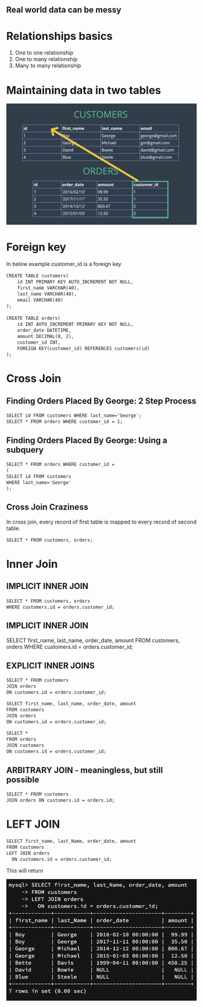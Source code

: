 ## Real world data can be messy

# Relationships basics

1. One to one relationship
2. One to many relationship
3. Many to many relationship

# Maintaining data in two tables

![Two tables](./pimary-foreign_key.png)

# Foreign key

In below example customer_id is a foreign key

```
CREATE TABLE customers(
    id INT PRIMARY KEY AUTO_INCREMENT NOT NULL,
    first_name VARCHAR(40),
    last_name VARCHAR(40),
    email VARCHAR(40)
);

CREATE TABLE orders(
    id INT AUTO_INCREMENT PRIMARY KEY NOT NULL,
    order_date DATETIME,
    amount DECIMAL(8, 2),
    customer_id INT,
    FOREIGN KEY(customer_id) REFERENCES customers(id)
);
```

# Cross Join

## Finding Orders Placed By George: 2 Step Process

```
SELECT id FROM customers WHERE last_name='George';
SELECT * FROM orders WHERE customer_id = 1;
```

## Finding Orders Placed By George: Using a subquery

```
SELECT * FROM orders WHERE customer_id =
(
SELECT id FROM customers
WHERE last_name='George'
);
```

## Cross Join Craziness

In cross join, every record of first table is mapped to every record of second table.

```
SELECT * FROM customers, orders;
```

# Inner Join

## IMPLICIT INNER JOIN

```
SELECT * FROM customers, orders
WHERE customers.id = orders.customer_id;
```

## IMPLICIT INNER JOIN

SELECT first_name, last_name, order_date, amount
FROM customers, orders
WHERE customers.id = orders.customer_id;

## EXPLICIT INNER JOINS

```
SELECT * FROM customers
JOIN orders
ON customers.id = orders.customer_id;
```

```
SELECT first_name, last_name, order_date, amount
FROM customers
JOIN orders
ON customers.id = orders.customer_id;
```

```
SELECT *
FROM orders
JOIN customers
ON customers.id = orders.customer_id;
```

## ARBITRARY JOIN - meaningless, but still possible

```
SELECT * FROM customers
JOIN orders ON customers.id = orders.id;
```

# LEFT JOIN

```
SELECT first_name, last_Name, order_date, amount
FROM customers
LEFT JOIN orders
  ON customers.id = orders.customer_id;
```

This will return

![left join](./leftjoin.png)

